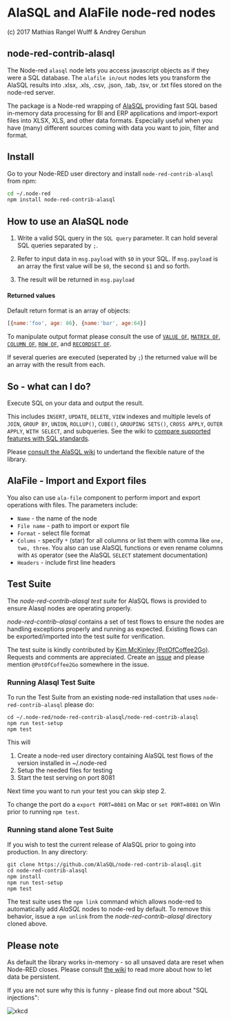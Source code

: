 # AlaSQL and AlaFile node-red nodes

(c) 2017 Mathias Rangel Wulff & Andrey Gershun

## node-red-contrib-alasql

The Node-red `alasql` node lets you access javascript objects as if they were a SQL database. The `alafile in/out` nodes lets you transform the AlaSQL results into .xlsx, .xls, .csv, .json, .tab, .tsv, or .txt files stored on the node-red server.

The package is a Node-red wrapping of [AlaSQL](https://github.com/agershun/alasql) providing fast SQL based in-memory data processing for BI and ERP applications and import-export files into XLSX, XLS, and other data formats. Especially useful when you have (many) different sources coming with data you want to join, filter and format.



## Install

Go to your Node-RED user directory and install `node-red-contrib-alasql` from npm:

```bash
cd ~/.node-red
npm install node-red-contrib-alasql
```

## How to use an AlaSQL node

1. Write a valid SQL query in the `SQL query` parameter. It can hold several SQL queries separated by `;`.

2. Refer to input data in `msg.payload` with `$0` in your SQL. If `msg.payload` is an array the first value will be `$0`, the second `$1` and so forth. 

2. The result will be returned in `msg.payload`

#### Returned values

Default return format is an array of objects:  

```js
[{name:'foo', age: 86}, {name:'bar', age:64}]
```

To manipulate output format please consult the use of [`VALUE OF`](https://github.com/agershun/alasql/wiki/Value), [`MATRIX OF`](https://github.com/agershun/alasql/wiki/MATRIX), [`COLUMN OF`](https://github.com/agershun/alasql/wiki/COLUMN), [`ROW OF`](https://github.com/agershun/alasql/wiki/ROW), and [`RECORDSET OF`](https://github.com/agershun/alasql/wiki/RECORDSET).

If several queries are executed (seperated by `;`) the returned value will be an array with the result from each.



##  So - what can I do?

Execute SQL on your data and output the result. 

This includes `INSERT`, `UPDATE`, `DELETE`, `VIEW` indexes and multiple levels of `JOIN`, `GROUP BY`, `UNION`, `ROLLUP()`, `CUBE()`, `GROUPING SETS()`, `CROSS APPLY`, `OUTER APPLY`, `WITH SELECT`, and subqueries. See the wiki to [compare supported features with SQL standards](https://github.com/agershun/alasql/wiki/SQL%20keywords).

Please [consult the AlaSQL wiki](https://github.com/agershun/alasql/wiki/readme) to undertand the flexible nature of the library. 


## AlaFile - Import and Export files

You also can use `ala-file` component to perform import and export operations with files. The parameters include:

* `Name` - the name of the node
* `File name` - path to import or export file
* `Format` - select file format 
* `Colums` - specify `*` (star) for all columns or list them with comma like `one, two, three`. You also can use AlaSQL functions or even rename columns with `AS` operator (see the AlaSQL `SELECT` statement documentation)
* `Headers` - include first line headers

## Test Suite
The *node-red-contrib-alasql test suite* for AlaSQL flows is provided to ensure Alasql nodes are operating properly. 


*node-red-contrib-alasql* contains a set of test flows to ensure the nodes are
handling exceptions properly and running as expected. Existing flows can be 
exported/imported into the test suite for verification.


The test suite is kindly contributed by
[Kim McKinley (PotOfCoffee2Go)](http://github.com/potofcoffee2go). Requests and comments are appreciated. Create an 
[issue](https://github.com/AlaSQL/node-red-contrib-alasql/issues) and please mention `@PotOfCoffee2Go` somewhere in the issue.




### Running Alasql Test Suite
To run the Test Suite from an existing node-red installation that uses `node-red-contrib-alasql` please do:

```
cd ~/.node-red/node-red-contrib-alasql/node-red-contrib-alasql
npm run test-setup
npm test
```

This will 

1. Create a node-red user directory containing AlaSQL test flows of
the version installed in ~/.node-red
2. Setup the needed files for testing
3. Start the test serving on port 8081

Next time you want to run your test you can skip step 2.

To change the port do a `export PORT=8081` on Mac or `set PORT=8081` on Win prior to running `npm test`.


### Running stand alone Test Suite
If you wish to test the current release of AlaSQL prior to going into production.
In any directory:

```
git clone https://github.com/AlaSQL/node-red-contrib-alasql.git
cd node-red-contrib-alasql
npm install
npm run test-setup
npm test

```

The test suite uses the `npm link` command which allows node-red to
automatically add *AlaSQL* nodes to node-red by default. To remove this behavior,
issue a `npm unlink` from the *node-red-contrib-alasql* directory cloned above.



## Please note

As default the library works in-memory - so all unsaved data are reset when Node-RED closes. Please consult [the wiki](https://github.com/agershun/alasql/wiki) to read more about how to let data be persistent.  

If you are not sure why this is funny - please find out more about "SQL injections":

![xkcd](https://cloud.githubusercontent.com/assets/1063454/13614823/999e9548-e572-11e5-9661-57a06e8f3fa4.png)




